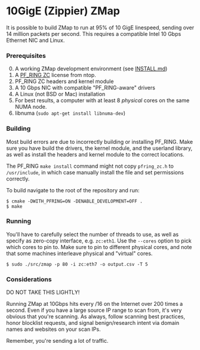 10GigE (Zippier) ZMap
===========

It is possible to build ZMap to run at 95% of 10 GigE linespeed, sending over 14
million packets per second. This requires a compatible Intel 10 Gbps Ethernet
NIC and Linux.

### Prerequisites

  0. A working ZMap development environment (see [INSTALL.md](install.md))
  1. A [PF_RING ZC](http://www.ntop.org/products/pf_ring/pf_ring-zc-zero-copy/)
     license from ntop.
  2. PF_RING ZC headers and kernel module
  3. A 10 Gbps NIC with compatible "PF_RING-aware" drivers
  4. A Linux (not BSD or Mac) installation
  5. For best results, a computer with at least 8 *physical* cores on the same
     NUMA node.
  6. libnuma (`sudo apt-get install libnuma-dev`)

### Building

Most build errors are due to incorrectly building or installing PF_RING. Make
sure you have build the drivers, the kernel module, and the userland library, as
well as install the headers and kernel module to the correct locations.

The PF_RING `make install` command might not copy `pfring_zc.h` to
`/usr/include`, in which case manually install the file and set permissions
correctly.

To build navigate to the root of the repository and run:

```
$ cmake -DWITH_PFRING=ON -DENABLE_DEVELOPMENT=OFF .
$ make
```

### Running

You'll have to carefully select the number of threads to use, as well as specify
as zero-copy interface, e.g. `zc:eth1`. Use the `--cores` option to pick which
cores to pin to. Make sure to pin to different physical cores, and note that
some machines interleave physical and "virtual" cores. 
```
$ sudo ./src/zmap -p 80 -i zc:eth7 -o output.csv -T 5
```

### Considerations

DO NOT TAKE THIS LIGHTLY!

Running ZMap at 10Gbps hits every /16 on the Internet over 200 times a second.
Even if you have a large source IP range to scan from, it's very obvious that
you're scanning. As always, follow scanning best practices, honor blocklist
requests, and signal benign/research intent via domain names and websites on
your scan IPs.

Remember, you're sending a lot of traffic.
